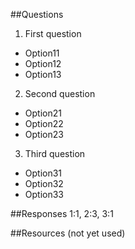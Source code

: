 ##Questions

1. First question
  - Option11
  - Option12
  - Option13

2. Second question
 - Option21
 - Option22
 - Option23

3. Third question
 - Option31
 - Option32
 - Option33

##Responses
1:1, 2:3, 3:1

##Resources (not yet used)
